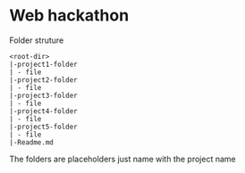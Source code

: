 # Web hackathon
Folder struture
```
<root-dir>
|-project1-folder
| - file
|-project2-folder
| - file
|-project3-folder
| - file
|-project4-folder
| - file
|-project5-folder
| - file
|-Readme.md
```
The folders are placeholders just name with the project name
